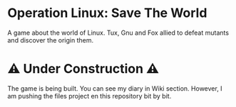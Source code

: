 # Operation Linux: Save The World
A game about the world of Linux. Tux, Gnu and Fox allied to defeat mutants and discover the origin them.

# :warning: Under Construction :warning:

The game is being built. You can see my diary in Wiki section. However, I am pushing the files project en this repository bit by bit.
